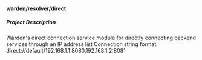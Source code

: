 #### warden/resolver/direct

##### Project Description

Warden's direct connection service module for directly connecting backend services through an IP address list
Connection string format: direct://default/192.168.1.1:8080,192.168.1.2:8081